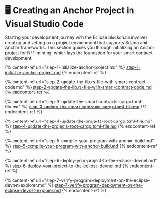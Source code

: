# 🖥️ Creating an Anchor Project in Visual Studio Code

Starting your development journey with the Eclipse blockchain involves creating and setting up a project environment that supports Solana and Anchor frameworks. This section guides you through initializing an Anchor project for NFT minting, which lays the foundation for your smart contract development.

{% content-ref url="step-1-initialize-anchor-project.md" %}
[step-1-initialize-anchor-project.md](step-1-initialize-anchor-project.md)
{% endcontent-ref %}

{% content-ref url="step-2-update-the-lib.rs-file-with-smart-contract-code.md" %}
[step-2-update-the-lib.rs-file-with-smart-contract-code.md](step-2-update-the-lib.rs-file-with-smart-contract-code.md)
{% endcontent-ref %}

{% content-ref url="step-3-update-the-smart-contracts-cargo.toml-file.md" %}
[step-3-update-the-smart-contracts-cargo.toml-file.md](step-3-update-the-smart-contracts-cargo.toml-file.md)
{% endcontent-ref %}

{% content-ref url="step-4-update-the-projects-root-cargo.toml-file.md" %}
[step-4-update-the-projects-root-cargo.toml-file.md](step-4-update-the-projects-root-cargo.toml-file.md)
{% endcontent-ref %}

{% content-ref url="step-5-compile-your-program-with-anchor-build.md" %}
[step-5-compile-your-program-with-anchor-build.md](step-5-compile-your-program-with-anchor-build.md)
{% endcontent-ref %}

{% content-ref url="step-6-deploy-your-project-to-the-eclipse-devnet.md" %}
[step-6-deploy-your-project-to-the-eclipse-devnet.md](step-6-deploy-your-project-to-the-eclipse-devnet.md)
{% endcontent-ref %}

{% content-ref url="step-7-verify-program-deployment-on-the-eclipse-devnet-explorer.md" %}
[step-7-verify-program-deployment-on-the-eclipse-devnet-explorer.md](step-7-verify-program-deployment-on-the-eclipse-devnet-explorer.md)
{% endcontent-ref %}
